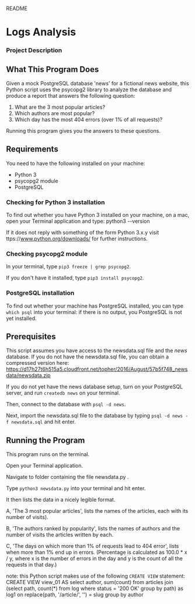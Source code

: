 README

# Logs Analysis
### Project Description


## What This Program Does

Given a mock PostgreSQL database 'news' for a fictional news website, this Python script uses the psycopg2 library to analyze the database and produce a report that answers the following question:

1. What are the 3 most popular articles?
2. Which authors are most popular?
3. Which day has the most 404 errors (over 1% of all requests)?

Running this program gives you the answers to these questions.


## Requirements

You need to have the following installed on your machine:

  * Python 3
  * psycopg2 module
  * PostgreSQL

### Checking for Python 3 installation

To find out whether you have Python 3 installed on your machine, on a mac, open your Terminal application and type:
python3 --version

If it does not reply with something of the form
Python 3.x.y
visit ttps://www.python.org/downloads/ for further instructions.


### Checking psycopg2 module

In your terminal, type `pip3 freeze | grep psycopg2`.

If you don't have it installed, type `pip3 install psycopg2`.


### PostgreSQL installation

To find out whether your machine has PostgreSQL installed, you can type `which psql` into your terminal: if there is no output, you PostgreSQL is not yet installed.


## Prerequisites

This script assumes you have access to the newsdata.sql file and the *news* database.
If you do not have the newsdata.sql file, you can obtain a compressed version here:
https://d17h27t6h515a5.cloudfront.net/topher/2016/August/57b5f748_newsdata/newsdata.zip

If you do not yet have the news database setup, turn on your PostgreSQL server, and run `createdb news` on your terminal.

Then, connect to the database with `psql -d news`.

Next, import the newsdata.sql file to the database by typing `psql -d news -f newsdata.sql` and hit enter.


## Running the Program

This program runs on the terminal.

Open your Terminal application.

Navigate to folder containing the file newsdata.py .

Type `python3 newsdata.py` into your terminal and hit enter.

It then lists the data in a nicely legible format.

A, 'The 3 most popular articles', lists the names of the articles, each with its number of visits).

B, 'The authors ranked by popularity', lists the names of authors and the number of visits the articles written by each.

C, 'The days on which more than 1% of requests lead to 404 error', lists when more than 1% end up in errors.
(Percentage is calculated as 100.0 * x / y, where x is the number of errors in the day and y is the count of all the requests in that day.)


note: this Python script makes use of the following `CREATE VIEW` statement:
CREATE VIEW view_01
AS select author, sum(count)
   from articles join
    (select path, count(*)
    from log
    where status = '200 OK'
    group by path) as log1
   on replace(path, '/article/', '')  = slug
   group by author
